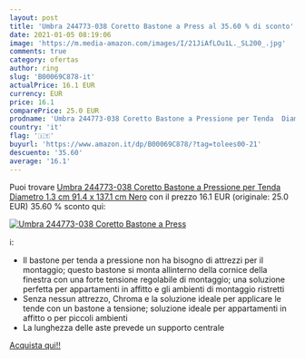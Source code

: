 ```yaml
---
layout: post
title: 'Umbra 244773-038 Coretto Bastone a Press al 35.60 % di sconto'
date: 2021-01-05 08:19:06
image: 'https://m.media-amazon.com/images/I/21JiAfLOu1L._SL200_.jpg'
comments: true
category: ofertas
author: ring
slug: 'B00069C878-it'
actualPrice: 16.1 EUR
currency: EUR
price: 16.1
comparePrice: 25.0 EUR
prodname: 'Umbra 244773-038 Coretto Bastone a Pressione per Tenda  Diametro 1.3 cm  91.4 x 137.1 cm  Nero'
country: 'it'
flag: '🇮🇹'
buyurl: 'https://www.amazon.it/dp/B00069C878/?tag=tolees00-21'
descuento: '35.60'
average: '16.1'
---
```


Puoi trovare [Umbra 244773-038 Coretto Bastone a Pressione per Tenda  Diametro 1.3 cm  91.4 x 137.1 cm  Nero](https://www.amazon.it/dp/B00069C878/?tag=tolees00-21) con il prezzo 16.1 EUR (originale: 25.0 EUR) 35.60 % sconto qui:

[![Umbra 244773-038 Coretto Bastone a Press](https://m.media-amazon.com/images/I/21JiAfLOu1L._SL200_.jpg)](https://www.amazon.it/dp/B00069C878/?tag=tolees00-21)

ℹ️:

- Il bastone per tenda a pressione non ha bisogno di attrezzi per il montaggio; questo bastone si monta allinterno della cornice della finestra con una forte tensione regolabile di montaggio; una soluzione perfetta per appartamenti in affitto e gli ambienti di montaggio ristretti
- Senza nessun attrezzo, Chroma e la soluzione ideale per applicare le tende con un bastone a tensione; soluzione ideale per appartamenti in affitto o per piccoli ambienti
- La lunghezza delle aste prevede un supporto centrale

[Acquista qui!!](https://www.amazon.it/dp/B00069C878/?tag=tolees00-21)
